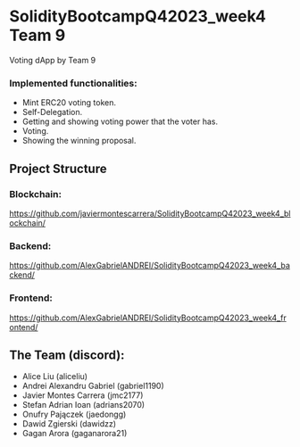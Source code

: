 
# SolidityBootcampQ42023_week4 Team 9

Voting dApp by Team 9


### Implemented functionalities:
- Mint ERC20 voting token.
- Self-Delegation.
- Getting and showing voting power that the voter has.
- Voting.
- Showing the winning proposal.


## Project Structure
### Blockchain:
<https://github.com/javiermontescarrera/SolidityBootcampQ42023_week4_blockchain/>

### Backend:
<https://github.com/AlexGabrielANDREI/SolidityBootcampQ42023_week4_backend/>

### Frontend:
<https://github.com/AlexGabrielANDREI/SolidityBootcampQ42023_week4_frontend/>


## The Team (discord):
- Alice Liu (aliceliu)
- Andrei Alexandru Gabriel (gabriel1190)
- Javier Montes Carrera (jmc2177)
- Stefan Adrian Ioan (adrians2070)
- Onufry Pajączek (jaedongg)
- Dawid Zgierski (dawidzz)
- Gagan Arora (gaganarora21)